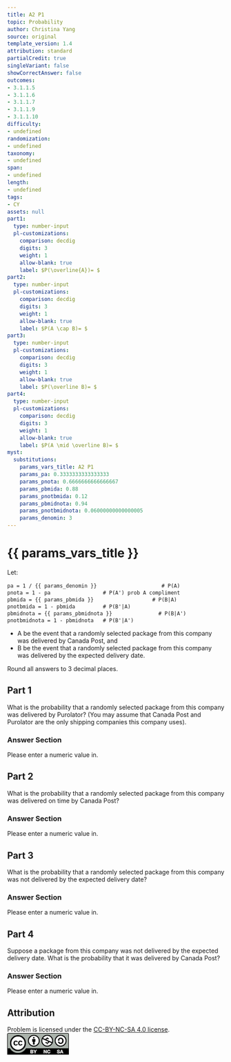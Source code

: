 ```yaml
---
title: A2 P1
topic: Probability
author: Christina Yang
source: original
template_version: 1.4
attribution: standard
partialCredit: true
singleVariant: false
showCorrectAnswer: false
outcomes:
- 3.1.1.5
- 3.1.1.6
- 3.1.1.7
- 3.1.1.9
- 3.1.1.10
difficulty:
- undefined
randomization:
- undefined
taxonomy:
- undefined
span:
- undefined
length:
- undefined
tags:
- CY
assets: null
part1:
  type: number-input
  pl-customizations:
    comparison: decdig
    digits: 3
    weight: 1
    allow-blank: true
    label: $P(\overline{A})= $
part2:
  type: number-input
  pl-customizations:
    comparison: decdig
    digits: 3
    weight: 1
    allow-blank: true
    label: $P(A \cap B)= $
part3:
  type: number-input
  pl-customizations:
    comparison: decdig
    digits: 3
    weight: 1
    allow-blank: true
    label: $P(\overline B)= $
part4:
  type: number-input
  pl-customizations:
    comparison: decdig
    digits: 3
    weight: 1
    allow-blank: true
    label: $P(A \mid \overline B)= $
myst:
  substitutions:
    params_vars_title: A2 P1
    params_pa: 0.3333333333333333
    params_pnota: 0.6666666666666667
    params_pbmida: 0.88
    params_pnotbmida: 0.12
    params_pbmidnota: 0.94
    params_pnotbmidnota: 0.06000000000000005
    params_denomin: 3
---
```

# {{ params_vars_title }}
Let:

```
pa = 1 / {{ params_denomin }}                     # P(A)
pnota = 1 - pa                 # P(A') prob A compliment
pbmida = {{ params_pbmida }}                   # P(B|A)
pnotbmida = 1 - pbmida         # P(B'|A)
pbmidnota = {{ params_pbmidnota }}               # P(B|A')
pnotbmidnota = 1 - pbmidnota   # P(B'|A')
```

- A be the event that a randomly selected package from this company was delivered by Canada Post, and
- B be the event that a randomly selected package from this company was delivered by the expected delivery date.

Round all answers to 3 decimal places.

## Part 1

What is the probability that a randomly selected package from this company was delivered by Purolator? (You may assume that Canada Post and Purolator are the only shipping companies this company uses).

### Answer Section

Please enter a numeric value in.

## Part 2

What is the probability that a randomly selected package from this company was delivered on time by
Canada Post?

### Answer Section

Please enter a numeric value in.

## Part 3

What is the probability that a randomly selected package from this company was not delivered by the expected delivery date?

### Answer Section

Please enter a numeric value in.

## Part 4

Suppose a package from this company was not delivered by the expected delivery date. What is the probability that it was delivered by Canada Post?

### Answer Section

Please enter a numeric value in.

## Attribution

Problem is licensed under the [CC-BY-NC-SA 4.0 license](https://creativecommons.org/licenses/by-nc-sa/4.0/).<br> ![The Creative Commons 4.0 license requiring attribution-BY, non-commercial-NC, and share-alike-SA license.](https://raw.githubusercontent.com/firasm/bits/master/by-nc-sa.png)